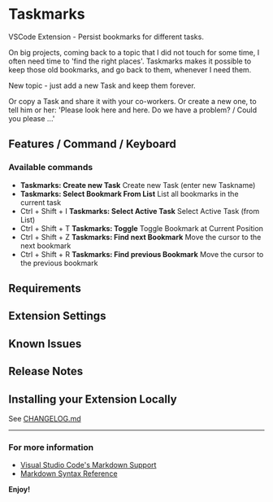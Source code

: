 
# Taskmarks
VSCode Extension - Persist bookmarks for different tasks.

On big projects, coming back to a topic that I did not touch for some time, I often need time to 'find the right places'. Taskmarks makes it possible to keep those old bookmarks, and go back to them, whenever I need them.

New topic - just add a new Task and keep them forever.

Or copy a Task and share it with your co-workers. Or create a new one, to tell him or her: 'Please look here and here. Do we have a problem? / Could you please ...'

## Features / Command / Keyboard

### Available commands

* **Taskmarks: Create new Task** Create new Task (enter new Taskname)
* **Taskmarks: Select Bookmark From List** List all bookmarks in the current task
* Ctrl + Shift + I **Taskmarks: Select Active Task** Select Active Task (from List)
* Ctrl + Shift + T **Taskmarks: Toggle** Toggle Bookmark at Current Position
* Ctrl + Shift + Z **Taskmarks: Find next Bookmark** Move the cursor to the next bookmark
* Ctrl + Shift + R **Taskmarks: Find previous Bookmark** Move the cursor to the previous bookmark

## Requirements
## Extension Settings
## Known Issues
## Release Notes
## Installing your Extension Locally

See [CHANGELOG.md](https://github.com/norbertK/taskmarks/blob/master/CHANGELOG.md)

-----------------------------------------------------------------------------------------------------------


### For more information

* [Visual Studio Code's Markdown Support](http://code.visualstudio.com/docs/languages/markdown)
* [Markdown Syntax Reference](https://help.github.com/articles/markdown-basics/)

**Enjoy!**